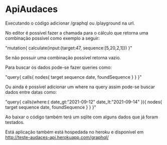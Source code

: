 # ApiAudaces
Executando o código adicionar /graphql ou /playground na url.

No editor é possível fazer a chamada para o cálculo que retorna uma combinação possível como exemplo a seguir:

"mutation{
  calculate(input:{target:47, sequence:[5,20,2,1]})
}"

Se não possuir uma combinação possível retorna vazio.

Para buscar os dados pode-se fazer queries como: 

"query{
  calls{
    nodes{
      target
      sequence
      date,
      foundSequence
    }
  }
}"

Ou ainda é possível adicionar um where na query assim pode-se buscar dados entre datas como:

"query{
  calls(where:{
    date_gt:"2021-09-12"
    date_lt:"2021-09-14"
  }){
    nodes{
      target
      sequence
      date,
      foundSequence
    }
  }
}"

Ao baixar o código também terá um sqlite com alguns dados que já foram testados. 

Está aplicação também está hospedada no heroku e disponível em http://teste-audaces-api.herokuapp.com/graphql/
